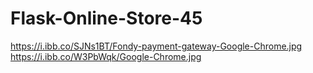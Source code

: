 # Flask-Online-Store-45

https://i.ibb.co/SJNs1BT/Fondy-payment-gateway-Google-Chrome.jpg
https://i.ibb.co/W3PbWqk/Google-Chrome.jpg
